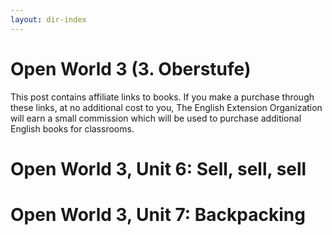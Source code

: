 ```yaml
---
layout: dir-index
---
```


# Open World 3 (3. Oberstufe)
This post contains affiliate links to books. If you make a purchase through these links, at no additional cost to you, The English Extension Organization will earn a small commission which will be used to purchase additional English books for classrooms.



# Open World 3, Unit 6: Sell, sell, sell
# Open World 3, Unit 7: Backpacking
<!--stackedit_data:
eyJoaXN0b3J5IjpbNDAxMjMzNjg4LDE4MzcyNTU1NjhdfQ==
-->
